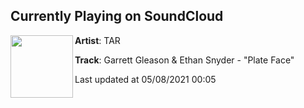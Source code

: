 ## Currently Playing on SoundCloud

[<img align="left" width="100" src="https://i1.sndcdn.com/artworks-MltNPSB2RhSxbbw2-lz0g6w-t500x500.jpg">](https://soundcloud.com/wearetar/garrett-gleason-ethan-snyder-1?in=wearetar/sets/house-up-there)

**Artist**: TAR 

**Track**: Garrett Gleason & Ethan Snyder - "Plate Face"

Last updated at 05/08/2021 00:05
